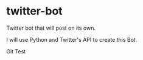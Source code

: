 # twitter-bot
Twitter bot that will post on its own.

I will use Python and Twitter's API to create this Bot.

Git Test